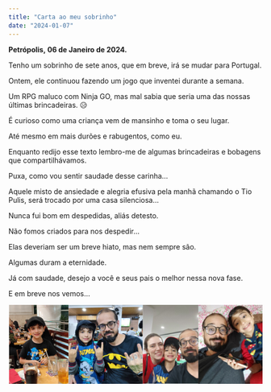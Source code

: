 ```yaml
---
title: "Carta ao meu sobrinho"
date: "2024-01-07"
---
```


**Petrópolis, 06 de Janeiro de 2024.**

Tenho um sobrinho de sete anos, que em breve, irá se mudar para Portugal.

Ontem, ele continuou fazendo um jogo que inventei durante a semana.

Um RPG maluco com Ninja GO, mas mal sabia que seria uma das nossas últimas brincadeiras. 😥

É curioso como uma criança vem de mansinho e toma o seu lugar.

Até mesmo em mais durões e rabugentos, como eu.

Enquanto redijo esse texto lembro-me de algumas brincadeiras e bobagens que compartilhávamos.

Puxa, como vou sentir saudade desse carinha…

Aquele misto de ansiedade e alegria efusiva pela manhã chamando o Tio Pulis, será trocado por uma casa silenciosa…

Nunca fui bom em despedidas, aliás detesto.

Não fomos criados para nos despedir…

Elas deveriam ser um breve hiato, mas nem sempre são.

Algumas duram a eternidade.

Já com saudade, desejo a você e seus pais o melhor nessa nova fase.

E em breve nos vemos…

![Montagem de fotos de Oliver com seu tio.](images/0cUSyFeatLxqRqxVVJrC18nRQLpAVOcNYPMIuZ6s.png)
